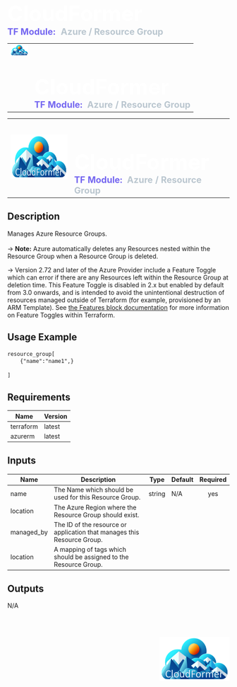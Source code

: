 <div style="font-size: 20px; line-height: 1.2;">
    <h1 style="font-size: 48px; margin-bottom: 0;"><span style="color: #FFFFFF;">CloudFormer</span></h1>
    <!-- <a href="https://terraform.io"><img src="https://raw.githubusercontent.com/cloud-former/logos/main/tf.png" target="_blank" alt="Terraform logo" title="Terraform" align="left" height="40"/></a> -->
    <div>
        <span style="color: #7466F0; font-weight: bold;">TF Module:</span>&nbsp;
        <span style="color: #bac6cf; font-weight: bold;">Azure / Resource Group</span>
    </div>
</div>

<table border="0" style="width: 100%; border-collapse: collapse;">
    <tr>
        <!-- Column for Logo -->
        <td style="width: 40px; vertical-align: top;">
            <a href="https://cloudparter.io">
                <img src="https://raw.githubusercontent.com/cloud-former/logos/main/cloudformer_trans.png" target="_blank" alt="CloudFarter Logo" title="CloudFormer"/>
            </a>
        </td>
        <!-- Column for Text -->
        <td style="vertical-align: top;">
            <div style="font-size: 20px; line-height: 1.2;">
                <h1 style="font-size: 48px; margin-bottom: 0;"><span style="color: #FFFFFF;">CloudFormer</span></h1>
                <div>
                    <span style="color: #7466F0; font-weight: bold;">TF Module:</span>&nbsp;
                    <span style="color: #bac6cf; font-weight: bold;">Azure / Resource Group</span>
                </div>
            </div>
        </td>
    </tr>
</table>

<table border="0" style="width: 100%; border-collapse: collapse;">
    <tr>
        <!-- Column for Logo -->
        <td style="vertical-align: middle;">
            <a href="https://cloudparter.io" target="_blank">
                <img src="https://raw.githubusercontent.com/cloud-former/logos/main/cloudformer_trans.png" alt="CloudFormer Logo" title="CloudFormer" style="height: 100px;">
            </a>
        </td>
        <!-- Column for Text -->
        <td style="vertical-align: middle;">
            <div style="font-size: 20px; line-height: 1.2;">
                <h1 style="font-size: 48px; margin-bottom: 0;"><span style="color: #FFFFFF;">CloudFormer</span></h1>
                <div>
                    <span style="color: #7466F0; font-weight: bold;">TF Module:</span>&nbsp;
                    <span style="color: #bac6cf; font-weight: bold;">Azure / Resource Group</span>
                </div>
            </div>
        </td>
    </tr>
</table>


## Description
Manages Azure Resource Groups.
<br><br>
-> **Note:** Azure automatically deletes any Resources nested within the Resource Group when a Resource Group is deleted.

-> Version 2.72 and later of the Azure Provider include a Feature Toggle which can error if there are any Resources left within the Resource Group at deletion time. This Feature Toggle is disabled in 2.x but enabled by default from 3.0 onwards, and is intended to avoid the unintentional destruction of resources managed outside of Terraform (for example, provisioned by an ARM Template). See [the Features block documentation](https://registry.terraform.io/providers/hashicorp/azurerm/latest/docs#features) for more information on Feature Toggles within Terraform.



## Usage Example

```hcl
resource_group[
    {"name":"name1",}

]
```



## Requirements

| Name      | Version |
|-----------|---------|
| terraform | latest  |
| azurerm   | latest  |

## Inputs

| Name          | Description                                                               | Type      | Default   | Required  |
|---------------|---------------------------------------------------------------------------|-----------|-----------|:---------:|
| name          | The Name which should be used for this Resource Group.                    | string    |  N/A      |  yes      |   
| location      | The Azure Region where the Resource Group should exist.                   |
| managed_by    | The ID of the resource or application that manages this Resource Group.   |
| location      | A mapping of tags which should be assigned to the Resource Group.         |


## Outputs

N/A

</br></br>
<div align="right">
    <a href="https://cloudparter.io">
        <img src="https://raw.githubusercontent.com/cloud-former/logos/main/cloudformer_trans.png" target="_blank" alt="CloudFarter Logo" title="CloudFormer" height="100"/>
    </a>
</div>